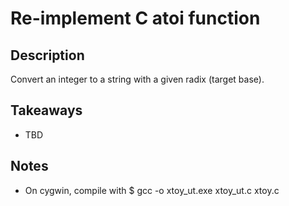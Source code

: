 # Re-implement C atoi function

## Description
Convert an integer to a string with a given radix (target base).

## Takeaways
* TBD

## Notes
* On cygwin, compile with $ gcc -o xtoy_ut.exe xtoy_ut.c xtoy.c

